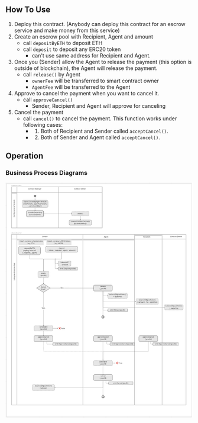 ## How To Use
1. Deploy this contract. (Anybody can deploy this contract for an escrow service and make money from this service)
2. Create an escrow pool with Recipient, Agent and amount
    - call `depositByETH` to deposit ETH
    - call `deposit` to deposit any ERC20 token
        * can't use same address for Recipient and Agent. 
3. Once you (Sender) allow the Agent to release the payment 
      (this option is outside of blockchain), the Agent will release the payment.
    - call `release()` by Agent
        * `ownerFee` will be transferred to smart contract owner
        * `AgentFee` will be transferred to the Agent
4. Approve to cancel the payment when you want to cancel it.
    - call `approveCancel()`
        * Sender, Recipient and Agent will approve for canceling
5. Cancel the payment
    - call `cancel()` to cancel the payment.
  This function works under following cases:
      - 1. Both of Recipient and Sender called `acceptCancel()`.

      - 2. Both of Sender and Agent called `acceptCancel()`.

## Operation
### Business Process Diagrams
![buziness-operation-diagram](./image/business-operation-diagram.png)